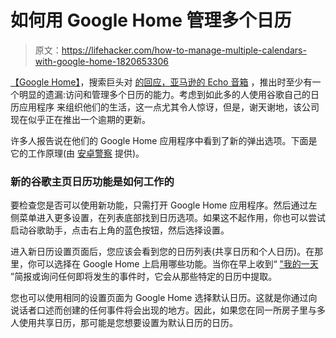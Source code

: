 # 如何用 Google Home 管理多个日历

> 原文：<https://lifehacker.com/how-to-manage-multiple-calendars-with-google-home-1820653306>

[【Google Home】](https://lifehacker.com/preview/google-knocks-30-off-its-home-mini-smart-speaker-for-b-1820409960)，搜索巨头对 [的回应，亚马逊的 Echo 音箱](https://lifehacker.com/the-seven-best-things-you-can-do-with-an-amazon-echo-1766989219) ，推出时至少有一个明显的遗漏:访问和管理多个日历的能力。考虑到如此多的人使用谷歌自己的日历应用程序 来组织他们的生活，这一点尤其令人惊讶，但是，谢天谢地，该公司现在似乎正在推出一个逾期的更新。



许多人报告说在他们的 Google Home 应用程序中看到了新的弹出选项。下面是它的工作原理(由 [安卓警察](http://www.androidpolice.com/2017/11/21/google-home-now-supports-multiple-calendars-default-one-create-events/) 提供)。

### 新的谷歌主页日历功能是如何工作的

要检查您是否可以使用新功能，只需打开 Google Home 应用程序。然后通过左侧菜单进入更多设置，在列表底部找到日历选项。如果这不起作用，你也可以尝试启动谷歌助手，点击右上角的蓝色按钮，然后选择设置。

进入新日历设置页面后，您应该会看到您的日历列表(共享日历和个人日历)。在那里，你可以选择在 Google Home 上启用哪些功能。当你在早上收到“ [”我的一天](https://support.google.com/googlehome/answer/7029585?hl=en) ”简报或询问任何即将发生的事件时，它会从那些特定的日历中提取。

您也可以使用相同的设置页面为 Google Home 选择默认日历。这就是你通过向说话者口述而创建的任何事件将会出现的地方。因此，如果您在同一所房子里与多人使用共享日历，那可能是您想要设置为默认日历的日历。